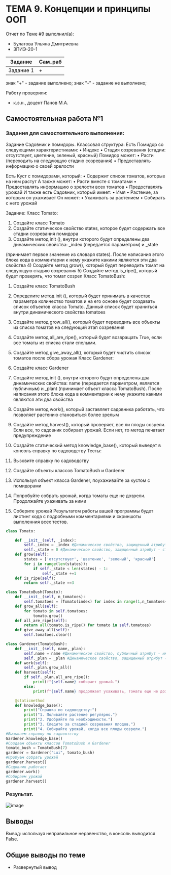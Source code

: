 # ТЕМА 9. Концепции и принципы ООП 
Отчет по Теме #9 выполнил(а):
- Булатова Ульяна Дмитриевна
- ЗПИЭ-20-1

| Задание | Сам_раб | 
| ------ | ------ | 
| Задание 1 | + | 


знак "+" - задание выполнено; знак "-" - задание не выполнено;

Работу проверили:
- к.э.н., доцент Панов М.А.

## Самостоятельная работа №1
###	Задания для самостоятельного выполнения:
Задание Садовник и помидоры.
Классовая структура:
Есть Помидор со следующими характеристиками:
•	Индекс
•	Стадия созревания (стадии: отсутствует, цветение, зеленый, красный)
Помидор может:
•	Расти (переходить на следующую стадию созревания)
•	Предоставлять информацию о своей зрелости

Есть Куст с помидорами, который:
•	Содержит список томатов, которые на нем растут А также может:
•	Расти вместе с томатами
•	Предоставлять информацию о зрелости всех томатов
•	Предоставлять урожай
И также есть Садовник, который имеет:
•	Имя
•	Растение, за которым он ухаживает Он может:
•	Ухаживать за растением
•	Собирать с него урожай

Задание:
Класс Tomato:
1)	Создайте класс Tomato
2)	Создайте статическое свойство states, которое будет содержать все стадии созревания помидора
3)	Создайте метод	init	(), внутри которого будут определены два динамических свойства: _index (передается параметром) и _state
 
(принимает первое значение из словаря states). После написания этого блока кода в комментарии к нему укажите какими являются эти два свойства
4)	Создайте метод grow(), который будет переводить томат на следующую стадию созревания
5)	Создайте метод is_ripe(), который будет проверять, что томат созрел Класс TomatoBush:
1)	Создайте класс TomatoBush
2)	Определите метод	init	(), который будет принимать в качестве параметра количество томатов и на его основе будет создавать список объектов класса Tomato. Данный список будет храниться внутри динамического свойства tomatoes
3)	Создайте метод grow_all(), который будет переводить все объекты из списка томатов на следующий этап созревания
4)	Создайте метод all_are_ripe(), который будет возвращать True, если все томаты из списка стали спелыми.
5)	Создайте метод give_away_all(), который будет чистить список томатов после сбора урожая
Класс Gardener:
1)	Создайте класс Gardener
2)	Создайте метод	init	(), внутри которого будут определены два динамических свойства: name (передается параметром, является публичным) и _plant (принимает объект класса TomatoBush). После написания этого блока кода в комментарии к нему укажите какими являются эти два свойства
3)	Создайте метод work(), который заставляет садовника работать, что позволяет растению становиться более зрелым
4)	Создайте метод harvest(), который проверяет, все ли плоды созрели. Если все, то садовник собирает урожай. Если нет, то метод печатает предупреждение
5)	Создайте статический метод knowledge_base(), который выведет в консоль справку по садоводству
Тесты:
1)	Вызовите справку по садоводству
2)	Создайте объекты классов TomatoBush и Gardener
3)	Используя объект класса Gardener, поухаживайте за кустом с помидорами
4)	Попробуйте собрать урожай, когда томаты еще не дозрели. Продолжайте ухаживать за ними
 
5)	Соберите урожай
Результатом работы вашей программы будет листинг кода с подробными комментариями и скриншоты выполенния всех тестов.

```python
class Tomato:

    def __init__(self, _index):
        self._index = _index #Динамическое свойство, защищенный атрибут - номер томата
        self._state = 0 #Динамическое свойство, защищенный атрибут - стадии созревания
    def grow(self):
        states = ['отсутствует', 'цветение', 'зеленый', 'красный']
        for i in range(len(states)):
            if self._state < len(states) - 1:
                self._state +=1
    def is_ripe(self):
        return self._state ==3

class TomatoBush(Tomato):
    def __init__(self, n_tomatoes):
        self.tomatoes = [Tomato(index) for index in range(1,n_tomatoes+1)]
    def grow_all(self):
        for tomato in self.tomatoes:
            tomato.grow()
    def all_are_ripe(self):
        return all(tomato.is_ripe() for tomato in self.tomatoes)
    def give_away_all(self):
        self.tomatoes.clear()

class Gardener(TomatoBush):
    def __init__(self, name,_plan):
        self.name = name #Динамическое свойство, публичный атрибут - имя садовника
        self._plan = _plan #Динамическое свойство, защищенный атрибут - хранит объект класса TomatoBush
    def work(self):
        self._plan.grow_all()
    def harvest(self):
        if self._plan.all_are_ripe():
            print(f"{self.name} собирает урожай.")
        else:
            print(f"{self.name} продолжает ухаживать, томаты еще не дозрели.")

    @staticmethod
    def knowledge_base():
        print("Справка по садоводству:")
        print("1. Поливайте растение регулярно.")
        print("2. Удобряйте по необходимости.")
        print("3. Следите за стадией созревания плодов.")
        print("4. Собирайте урожай, когда все плоды созрели.")
#Вызываем справку по садовотству
Gardener.knowledge_base()
#Создаем объекты классов TomatoBush и Gardener
tomato_bush = TomatoBush(7)
gardener = Gardener("Lui", tomato_bush)
#Пробуем собрать урожай
gardener.harvest()
#Садовник работает
gardener.work()
#Собираем урожай
gardener.harvest()
```
### Результат.
![image](https://github.com/Capriceulia/lab/assets/95130454/af5980cf-6c7f-437e-872a-d7601ea2bbfc)

## Выводы

Вывод: используя неправильное неравенство, в консоль выводится False.




## Общие выводы по теме
- Развернутый вывод
